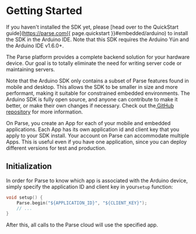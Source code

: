 # Getting Started

If you haven't installed the SDK yet, please [head over to the QuickStart guide](https://parse.com{{ page.quickstart }}#embedded/arduino) to install the SDK in the Arduino IDE. Note that this SDK requires the Arduino Yún and the Arduino IDE v1.6.0+.

The Parse platform provides a complete backend solution for your hardware device. Our goal is to totally eliminate the need for writing server code or maintaining servers.

Note that the Arduino SDK only contains a subset of Parse features found in mobile and desktop. This allows the SDK to be smaller in size and more performant, making it suitable for constrained embedded environments. The Arduino SDK is fully open source, and anyone can contribute to make it better, or make their own changes if necessary. Check out the[ GitHub repository](https://github.com/ParsePlatform/parse-embedded-sdks) for more information.

On Parse, you create an App for each of your mobile and embedded applications. Each App has its own application id and client key that you apply to your SDK install. Your account on Parse can accommodate multiple Apps. This is useful even if you have one application, since you can deploy different versions for test and production.

## Initialization

In order for Parse to know which app is associated with the Arduino device, simply specify the application ID and client key in your`setup` function:

```cpp
void setup() {
	Parse.begin("${APPLICATION_ID}", "${CLIENT_KEY}");
	// ...
}
```

After this, all calls to the Parse cloud will use the specified app.
